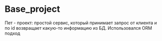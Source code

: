 # Base_project
Пет - проект: простой сервис, который принимает запрос от клиента и по id возвращает какую-то информацию из БД. Использовался ORM подход 

